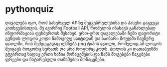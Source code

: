 # pythonquiz
დავალება იყო, რომ სასურველ APIზე შეგვესრულებინა და პასუხი გაგვეცა კითხვებისთვის. მე ავირჩიე Football API, რომელის ინახავს განახლებად ინფორმაციას ფეხბურთის შესახებ.
ერთ-ერთ დავალებაში ჩემი ფავორიტი გუნდის ლოგოს კოდი წამოვიღე საიტიდან და ბაინარი მოუდში ჩავწერე ფაილში, რის შემდეგადაც იქმნება png ტიპის ფაილი, რომელიც ამ ლოგოს შეიცავს როგორც სურათს და არა როგორც კოდს.
ბოლოს კი დათაბეიზში ვტვირთავ სადაც ერთი ხაზია მონაცემების და ჩანს მოგებები წაგებები ფრეები და ჩატარებული თამაშების მონაცემები.
